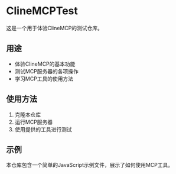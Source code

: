 # ClineMCPTest

这是一个用于体验ClineMCP的测试仓库。

## 用途

- 体验ClineMCP的基本功能
- 测试MCP服务器的各项操作
- 学习MCP工具的使用方法

## 使用方法

1. 克隆本仓库
2. 运行MCP服务器
3. 使用提供的工具进行测试

## 示例

本仓库包含一个简单的JavaScript示例文件，展示了如何使用MCP工具。
